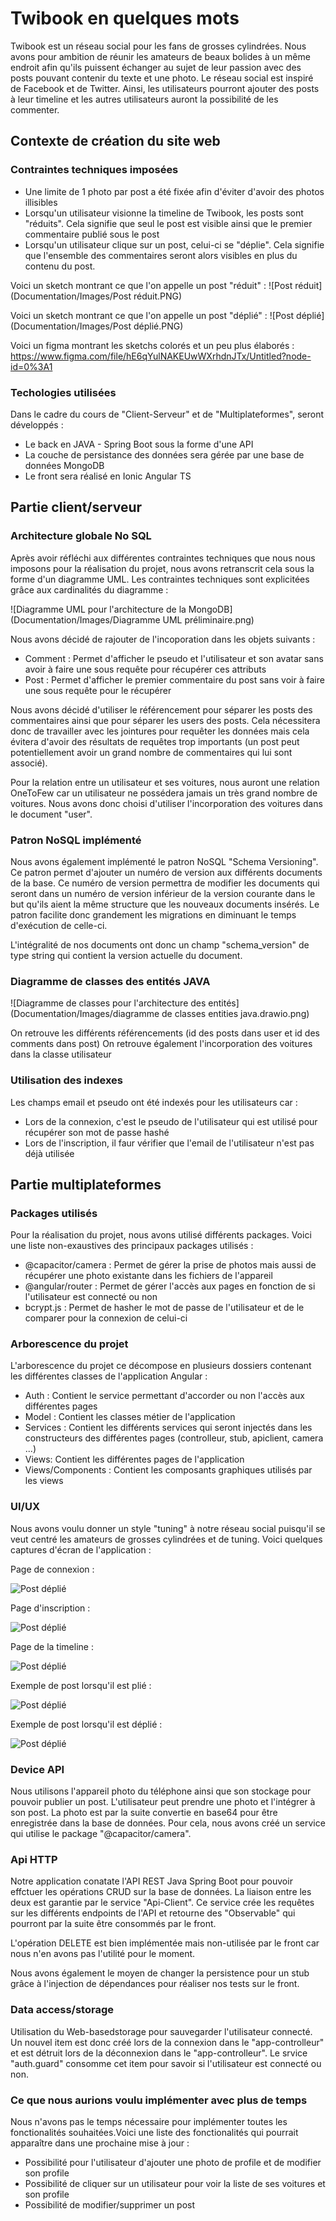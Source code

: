 # Twibook en quelques mots
Twibook est un réseau social pour les fans de grosses cylindrées. Nous avons pour ambition de réunir les amateurs de beaux bolides à un même endroit afin qu'ils puissent échanger au sujet de leur passion avec des posts pouvant contenir du texte et une photo. Le réseau social est inspiré de Facebook et de Twitter. Ainsi, les utilisateurs pourront ajouter des posts à leur timeline et les autres utilisateurs auront la possibilité de les commenter. 

## Contexte de création du site web

### Contraintes techniques imposées

- Une limite de 1 photo par post a été fixée afin d'éviter d'avoir des photos illisibles
- Lorsqu'un utilisateur visionne la timeline de Twibook, les posts sont "réduits". Cela signifie que seul le post est visible ainsi que le premier commentaire publié sous le post
- Lorsqu'un utilisateur clique sur un post, celui-ci se "déplie". Cela signifie que l'ensemble des commentaires seront alors visibles en plus du contenu du post.

Voici un sketch montrant ce que l'on appelle un post "réduit" : 
![Post réduit](Documentation/Images/Post réduit.PNG)

Voici un sketch montrant ce que l'on appelle un post "déplié" : 
![Post déplié](Documentation/Images/Post déplié.PNG)

Voici un figma montrant les sketchs colorés et un peu plus élaborés : https://www.figma.com/file/hE6qYulNAKEUwWXrhdnJTx/Untitled?node-id=0%3A1

### Techologies utilisées

Dans le cadre du cours de "Client-Serveur" et de "Multiplateformes", seront développés : 
- Le back en JAVA - Spring Boot sous la forme d'une API
- La couche de persistance des données sera gérée par une base de données MongoDB
- Le front sera réalisé en Ionic Angular TS

## Partie client/serveur

### Architecture globale No SQL

Après avoir réfléchi aux différentes contraintes techniques que nous nous imposons pour la réalisation du projet, nous avons retranscrit cela sous la forme d'un diagramme UML. Les contraintes techniques sont explicitées grâce aux cardinalités du diagramme :

![Diagramme UML pour l'architecture de la MongoDB](Documentation/Images/Diagramme UML préliminaire.png)

Nous avons décidé de rajouter de l'incoporation dans les objets suivants : 
- Comment : Permet d'afficher le pseudo et l'utilisateur et son avatar sans avoir à faire une sous requête pour récupérer ces attributs
- Post : Permet d'afficher le premier commentaire du post sans voir à faire une sous requête pour le récupérer

Nous avons décidé d'utiliser le référencement pour séparer les posts des commentaires ainsi que pour séparer les users des posts. Cela nécessitera donc de travailler avec les jointures pour requêter les données mais cela évitera d'avoir des résultats de requêtes trop importants (un post peut potentiellement avoir un grand nombre de commentaires qui lui sont associé).

Pour la relation entre un utilisateur et ses voitures, nous auront une relation OneToFew car un utilisateur ne possédera jamais un très grand nombre de voitures. Nous avons donc choisi d'utiliser l'incorporation des voitures dans le document "user".

### Patron NoSQL implémenté

Nous avons également implémenté le patron NoSQL "Schema Versioning". Ce patron permet d'ajouter un numéro de version aux différents documents de la base. Ce numéro de version permettra de modifier les documents qui seront dans un numéro de version inférieur de la version courante dans le but qu'ils aient la même structure que les nouveaux documents insérés. Le patron facilite donc grandement les migrations en diminuant le temps d'exécution de celle-ci.

L'intégralité de nos documents ont donc un champ "schema_version" de type string qui contient la version actuelle du document.

### Diagramme de classes des entités JAVA

![Diagramme de classes pour l'architecture des entités](Documentation/Images/diagramme de classes entities java.drawio.png)

On retrouve les différents référencements (id des posts dans user et id des comments dans post)
On retrouve également l'incorporation des voitures dans la classe utilisateur


### Utilisation des indexes

Les champs email et pseudo ont été indexés pour les utilisateurs car :
- Lors de la connexion, c'est le pseudo de l'utilisateur qui est utilisé pour récupérer son mot de passe hashé
- Lors de l'inscription, il faur vérifier que l'email de l'utilisateur n'est pas déjà utilisée


## Partie multiplateformes

### Packages utilisés

Pour la réalisation du projet, nous avons utilisé différents packages. Voici une liste non-exaustives des principaux packages utilisés : 
- @capacitor/camera : Permet de gérer la prise de photos mais aussi de récupérer une photo existante dans les fichiers de l'appareil
- @angular/router : Permet de gérer l'accès aux pages en fonction de si l'utilisateur est connecté ou non
- bcrypt.js : Permet de hasher le mot de passe de l'utilisateur et de le comparer pour la connexion de celui-ci

### Arborescence du projet

L'arborescence du projet ce décompose en plusieurs dossiers contenant les différentes classes de l'application Angular : 
- Auth : Contient le service permettant d'accorder ou non l'accès aux différentes pages
- Model : Contient les classes métier de l'application 
- Services : Contient les différents services qui seront injectés dans les constructeurs des différentes pages (controlleur, stub, apiclient, camera ...)
- Views: Contient les différentes pages de l'application
- Views/Components : Contient les composants graphiques utilisés par les views

### UI/UX

Nous avons voulu donner un style "tuning" à notre réseau social puisqu'il se veut centré les amateurs de grosses cylindrées et de tuning. Voici quelques captures d'écran de l'application : 

Page de connexion : 

![Post déplié](Documentation/Images/connexion.png)

Page d'inscription :

![Post déplié](Documentation/Images/inscription.png)


Page de la timeline : 

![Post déplié](Documentation/Images/timeline1.png)


Exemple de post lorsqu'il est plié : 

![Post déplié](Documentation/Images/post-plié.png)

Exemple de post lorsqu'il est déplié :

![Post déplié](Documentation/Images/post-déplié.png)


### Device API

Nous utilisons l'appareil photo du téléphone ainsi que son stockage pour pouvoir publier un post. L'utilisateur peut prendre une photo et l'intégrer à son post. La photo est par la suite convertie en base64 pour être enregistrée dans la base de données.
Pour cela, nous avons créé un service qui utilise le package "@capacitor/camera".

### Api HTTP

Notre application conatate l'API REST Java Spring Boot pour pouvoir effctuer les opérations CRUD sur la base de données. La liaison entre les deux est garantie par le service "Api-Client". Ce service crée les requêtes sur les différents endpoints de l'API et retourne des "Observable" qui pourront par la suite être consommés par le front.

L'opération DELETE est bien implémentée mais non-utilisée par le front car nous n'en avons pas l'utilité pour le moment.

Nous avons également le moyen de changer la persistence pour un stub grâce à l'injection de dépendances pour réaliser nos tests sur le front.

### Data access/storage

Utilisation du Web-basedstorage pour sauvegarder l'utilisateur connecté. Un nouvel item est donc créé lors de la connexion dans le "app-controlleur" et est détruit lors de la déconnexion dans le "app-controlleur". Le srvice "auth.guard" consomme cet item pour savoir si l'utilisateur est connecté ou non.

### Ce que nous aurions voulu implémenter avec plus de temps

Nous n'avons pas le temps nécessaire pour implémenter toutes les fonctionalités souhaitées.Voici une liste des fonctionalités qui pourrait apparaître dans une prochaine mise à jour : 
- Possibilité pour l'utilisateur d'ajouter une photo de profile et de modifier son profile
- Possibilité de cliquer sur un utilisateur pour voir la liste de ses voitures et son profile
- Possibilité de modifier/supprimer un post






